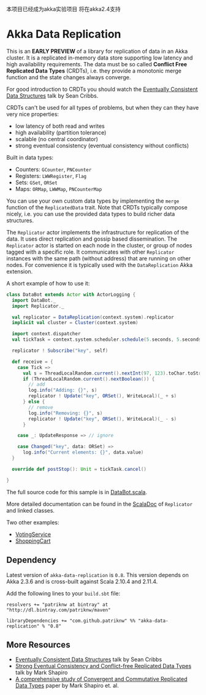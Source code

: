 本项目已经成为akka实验项目 将在akka2.4支持



Akka Data Replication
=====================

This is an **EARLY PREVIEW** of a library for replication of data in an Akka cluster.
It is a replicated in-memory data store supporting low latency and high availability
requirements. The data must be so called **Conflict Free Replicated Data Types** (CRDTs), 
i.e. they provide a monotonic merge function and the state changes always converge.

For good introduction to CRDTs you should watch the 
[Eventually Consistent Data Structures](http://www.google.com/url?q=http%3A%2F%2Fvimeo.com%2F43903960&sa=D&sntz=1&usg=AFQjCNF0yKi4WGCi3bhhdtLvBc33uVia6w)
talk by Sean Cribbs.

CRDTs can't be used for all types of problems, but when they can they have very nice properties:

- low latency of both read and writes
- high availability (partition tolerance)
- scalable (no central coordinator)
- strong eventual consistency (eventual consistency without conflicts)

Built in data types:

- Counters: `GCounter`, `PNCounter`
- Registers: `LWWRegister`, `Flag`
- Sets: `GSet`, `ORSet`
- Maps: `ORMap`, `LWWMap`, `PNCounterMap`

You can use your own custom data types by implementing the `merge` function of the `ReplicatedData`
trait. Note that CRDTs typically compose nicely, i.e. you can use the provided data types to build richer
data structures.

The `Replicator` actor implements the infrastructure for replication of the data. It uses
direct replication and gossip based dissemination. The `Replicator` actor is started on each node
in the cluster, or group of nodes tagged with a specific role. It communicates with other 
`Replicator` instances with the same path (without address) that are running on other nodes. 
For convenience it is typically used with the `DataReplication` Akka extension.

A short example of how to use it:

``` scala
class DataBot extends Actor with ActorLogging {
  import DataBot._
  import Replicator._

  val replicator = DataReplication(context.system).replicator
  implicit val cluster = Cluster(context.system)

  import context.dispatcher
  val tickTask = context.system.scheduler.schedule(5.seconds, 5.seconds, self, Tick)

  replicator ! Subscribe("key", self)

  def receive = {
    case Tick =>
      val s = ThreadLocalRandom.current().nextInt(97, 123).toChar.toString
      if (ThreadLocalRandom.current().nextBoolean()) {
        // add
        log.info("Adding: {}", s)
        replicator ! Update("key", ORSet(), WriteLocal)(_ + s)
      } else {
        // remove
        log.info("Removing: {}", s)
        replicator ! Update("key", ORSet(), WriteLocal)(_ - s)
      }

    case _: UpdateResponse => // ignore

    case Changed("key", data: ORSet) =>
      log.info("Current elements: {}", data.value)
  }

  override def postStop(): Unit = tickTask.cancel()

}
```
    
The full source code for this sample is in 
[DataBot.scala](https://github.com/patriknw/akka-data-replication/blob/v0.8/src/test/scala/akka/contrib/datareplication/sample/DataBot.scala).   

More detailed documentation can be found in the
[ScalaDoc](http://dl.bintray.com/patriknw/maven/com/github/patriknw/akka-data-replication_2.11/0.8/akka-data-replication_2.11-0.8-javadoc.jar)
of `Replicator` and linked classes.

Two other examples:

- [VotingService](https://github.com/patriknw/akka-data-replication/blob/v0.8/src/multi-jvm/scala/akka/contrib/datareplication/VotingContestSpec.scala#L30)
- [ShoppingCart](https://github.com/patriknw/akka-data-replication/blob/v0.8/src/multi-jvm/scala/akka/contrib/datareplication/ReplicatedShoppingCartSpec.scala#L31)

Dependency
----------

Latest version of `akka-data-replication` is `0.8`. This version depends on Akka 2.3.6 and is
cross-built against Scala 2.10.4 and 2.11.4.

Add the following lines to your `build.sbt` file:

    resolvers += "patriknw at bintray" at "http://dl.bintray.com/patriknw/maven"

    libraryDependencies += "com.github.patriknw" %% "akka-data-replication" % "0.8"

More Resources
--------------

* [Eventually Consistent Data Structures](http://www.google.com/url?q=http%3A%2F%2Fvimeo.com%2F43903960&sa=D&sntz=1&usg=AFQjCNF0yKi4WGCi3bhhdtLvBc33uVia6w)
  talk by Sean Cribbs
* [Strong Eventual Consistency and Conflict-free Replicated Data Types](http://www.google.com/url?q=http%3A%2F%2Fresearch.microsoft.com%2Fapps%2Fvideo%2Fdl.aspx%3Fid%3D153540&sa=D&sntz=1&usg=AFQjCNFiwLpLjF-AQXPUm1Nmoy8hNIfrSQ)
  talk by Mark Shapiro
* [A comprehensive study of Convergent and Commutative Replicated Data Types](http://www.google.com/url?q=http%3A%2F%2Fhal.upmc.fr%2Fdocs%2F00%2F55%2F55%2F88%2FPDF%2Ftechreport.pdf&sa=D&sntz=1&usg=AFQjCNEGvFJ9I5m7yKpcAs8hcMP9Y5vy6A)
  paper by Mark Shapiro et. al. 

